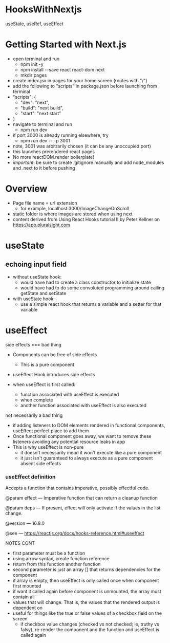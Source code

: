 # HooksWithNextjs
useState, useRef, useEffect

# Getting Started with Next.js
- open terminal and run
    - npm init -y
    - npm install --save react react-dom next
    - mkdir pages
- create index.jsx in pages for your home screen (routes with "/")
- add the following to "scripts" in package.json before launching from terminal
- "scripts": {
    - "dev": "next",
    - "build": "next build",
    - "start": "next start"
- }
- navigate to terminal and run
    - npm run dev
- if port 3000 is already running elsewhere, try
    - npm run dev -- -p 3001
- note, 3001 was arbitrarily chosen (it can be any unoccupied port)
- this launches prerendered react pages
- No more reactDOM.render boilerplate!
- *important*: be sure to create .gitignore manually and add node_modules and .next to it before pushing
# Overview

- Page file name = url extension 
    - for example, localhost:3000/ImageChangeOnScroll
- static folder is where images are stored when using next
- content derived from Using React Hooks tutorial II 
by Peter Kellner on https://app.pluralsight.com

# useState
## echoing input field
- without useState hook:
    - would have had to create a class constructor to initialize state
    - would have had to do some convoluted programming around calling getState and setState
- with useState hook:
    - use a simple react hook that returns a variable and a setter for that variable 

# useEffect

side effects === bad thing

- Components can be free of side effects
    - This is a pure component

- useEffect Hook introduces side effects
- when useEffect is first called:
    - function associated with useEffect is executed
    - when complete
    - another function associated with useEffect is also executed

not necessarily a bad thing 

- if adding listeners to DOM elements rendered in functional components, useEffect perfect place to add them
- Once functional component goes away, we want to remove these listeners avoiding any potential resource leaks in app
- This is why useEffect is non-pure
    - it doesn't necessarily mean it won't execute like a pure component
    - it just isn't guaranteed to always execute as a pure component absent side effects

### useEffect definition
Accepts a function that contains imperative, possibly effectful code.

@param effect — Imperative function that can return a cleanup function

@param deps — If present, effect will only activate if the values in the list change.

@version — 16.8.0

@see — https://reactjs.org/docs/hooks-reference.html#useeffect


NOTES CONT
- first parameter must be a function
- using arrow syntax, create function reference
- return from this function another function
- second parameter is just an array [] that returns dependencies for the component
- if array is empty, then useEffect is only called once when component first mounted
- if want it called again before component is unmounted, the array must contain all
- values that will change. That is, the values that the rendered output is dependent on
- useful for things like the true or false values of a checkbox field on the screen
    - if checkbox value changes (checked vs not checked; ie, truthy vs falsy), re-render the component and the function and useEffect is called again